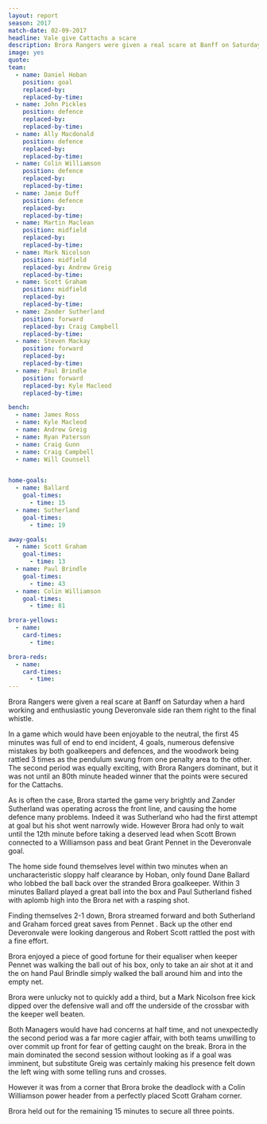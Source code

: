 ```yaml
---
layout: report
season: 2017
match-date: 02-09-2017
headline: Vale give Cattachs a scare
description: Brora Rangers were given a real scare at Banff on Saturday when a hard working and enthusiastic young Deveronvale side ran them right to the final whistle
image: yes
quote:
team:
  - name: Daniel Hoban
    position: goal
    replaced-by:
    replaced-by-time:
  - name: John Pickles
    position: defence
    replaced-by:
    replaced-by-time:
  - name: Ally Macdonald
    position: defence
    replaced-by:
    replaced-by-time:
  - name: Colin Williamson
    position: defence
    replaced-by:
    replaced-by-time:
  - name: Jamie Duff
    position: defence
    replaced-by:
    replaced-by-time:
  - name: Martin Maclean
    position: midfield
    replaced-by:
    replaced-by-time:
  - name: Mark Nicolson
    position: midfield
    replaced-by: Andrew Greig
    replaced-by-time:
  - name: Scott Graham
    position: midfield
    replaced-by:
    replaced-by-time:
  - name: Zander Sutherland
    position: forward
    replaced-by: Craig Campbell
    replaced-by-time:
  - name: Steven Mackay
    position: forward
    replaced-by:
    replaced-by-time:
  - name: Paul Brindle
    position: forward
    replaced-by: Kyle Macleod
    replaced-by-time:

bench:
  - name: James Ross
  - name: Kyle Macleod
  - name: Andrew Greig
  - name: Ryan Paterson
  - name: Craig Gunn
  - name: Craig Campbell
  - name: Will Counsell


home-goals:
  - name: Ballard
    goal-times:
      - time: 15
  - name: Sutherland
    goal-times:
      - time: 19

away-goals:
  - name: Scott Graham
    goal-times:
      - time: 13
  - name: Paul Brindle
    goal-times:
      - time: 43
  - name: Colin Williamson
    goal-times:
      - time: 81

brora-yellows:
  - name:
    card-times:
      - time:

brora-reds:
  - name:
    card-times:
      - time:
---
```

Brora Rangers were given a real scare at Banff on Saturday when a hard working and enthusiastic young Deveronvale side ran them right to the final whistle.

In a game which would have been enjoyable to the neutral, the first 45 minutes was full of end to end incident, 4 goals, numerous defensive mistakes by both goalkeepers and defences,  and the woodwork being rattled 3 times as the pendulum swung from one penalty area to the other. The second period was equally exciting, with Brora Rangers dominant, but it was not until an 80th minute headed winner that the points were secured for the Cattachs.

As is often the case, Brora started the game very brightly and Zander Sutherland was operating across the front line, and causing the home defence many problems. Indeed it was Sutherland who had the first attempt at goal but his shot went narrowly wide. However Brora had only to wait until the 12th minute before taking a deserved lead when Scott Brown connected to a Williamson pass and beat Grant Pennet in the Deveronvale goal.

The home side found themselves level within two minutes when an uncharacteristic sloppy half clearance by Hoban, only found Dane Ballard who lobbed the ball back over the stranded Brora goalkeeper. Within 3 minutes Ballard played a great ball into the box and Paul Sutherland fished with aplomb high into the Brora net with a rasping shot.

Finding themselves 2-1 down, Brora streamed forward and both Sutherland and Graham forced great saves from Pennet . Back up the other end Deveronvale were looking dangerous and Robert Scott rattled the post with a fine effort.

Brora enjoyed a piece of good fortune for their equaliser when keeper Pennet was walking the ball out of his box, only to take an air shot at it and the on hand Paul Brindle simply walked the ball around him and into the empty net.

Brora were unlucky not to quickly add a third, but a Mark Nicolson free kick dipped over the defensive wall and off the underside of the crossbar with the keeper well beaten.

Both Managers would have had concerns at half time, and not unexpectedly the second period was a far more cagier affair, with both teams unwilling to over commit up front for fear of getting caught on the break. Brora in the main dominated the second session without looking as if a goal was imminent, but substitute Greig was certainly making his presence felt down the left wing with some telling runs and crosses.

However it was from a corner that Brora broke the deadlock with a Colin Williamson power header from a perfectly placed Scott Graham corner.

Brora held out for the remaining 15 minutes to secure all three points.
